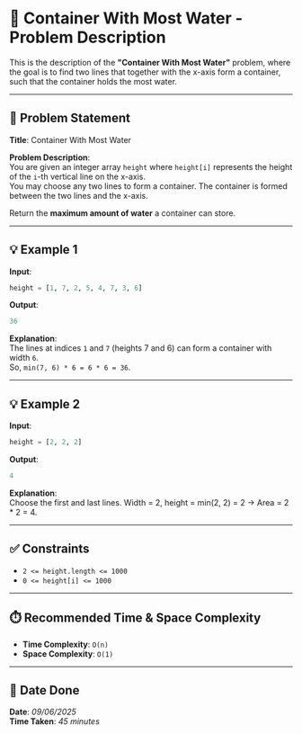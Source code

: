 
# 🧮 Container With Most Water - Problem Description

This is the description of the **"Container With Most Water"** problem, where the goal is to find two lines that together with the x-axis form a container, such that the container holds the most water.

---

## 📌 Problem Statement

**Title**: Container With Most Water

**Problem Description**:  
You are given an integer array `height` where `height[i]` represents the height of the `i`-th vertical line on the x-axis.  
You may choose any two lines to form a container. The container is formed between the two lines and the x-axis.

Return the **maximum amount of water** a container can store.

---

## 💡 Example 1

**Input**:  
```python
height = [1, 7, 2, 5, 4, 7, 3, 6]
```

**Output**:  
```python
36
```

**Explanation**:  
The lines at indices `1` and `7` (heights 7 and 6) can form a container with width `6`.  
So, `min(7, 6) * 6 = 6 * 6 = 36`.

---

## 💡 Example 2

**Input**:  
```python
height = [2, 2, 2]
```

**Output**:  
```python
4
```

**Explanation**:  
Choose the first and last lines. Width = 2, height = min(2, 2) = 2 → Area = 2 * 2 = 4.

---

## ✅ Constraints

- `2 <= height.length <= 1000`  
- `0 <= height[i] <= 1000`

---

## ⏱️ Recommended Time & Space Complexity

- **Time Complexity**: `O(n)`  
- **Space Complexity**: `O(1)`  

---

## 📅 Date Done

**Date**: *09/06/2025*  
**Time Taken**: *45 minutes*

